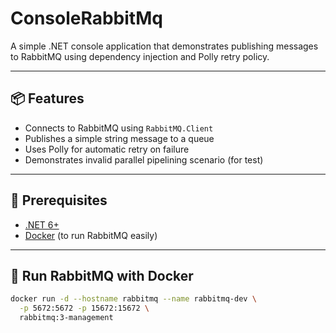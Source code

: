 # ConsoleRabbitMq

A simple .NET console application that demonstrates publishing messages to RabbitMQ using dependency injection and Polly retry policy.

---

## 📦 Features

- Connects to RabbitMQ using `RabbitMQ.Client`
- Publishes a simple string message to a queue
- Uses Polly for automatic retry on failure
- Demonstrates invalid parallel pipelining scenario (for test)

---

## 🚀 Prerequisites

- [.NET 6+](https://dotnet.microsoft.com/en-us/download)
- [Docker](https://www.docker.com/) (to run RabbitMQ easily)

---

## 🐇 Run RabbitMQ with Docker

```bash
docker run -d --hostname rabbitmq --name rabbitmq-dev \
  -p 5672:5672 -p 15672:15672 \
  rabbitmq:3-management
